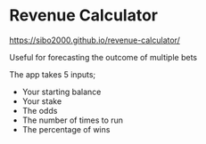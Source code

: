 # Revenue Calculator

https://sibo2000.github.io/revenue-calculator/

Useful for forecasting the outcome of multiple bets

The app takes 5 inputs;
- Your starting balance
- Your stake
- The odds
- The number of times to run
- The percentage of wins

